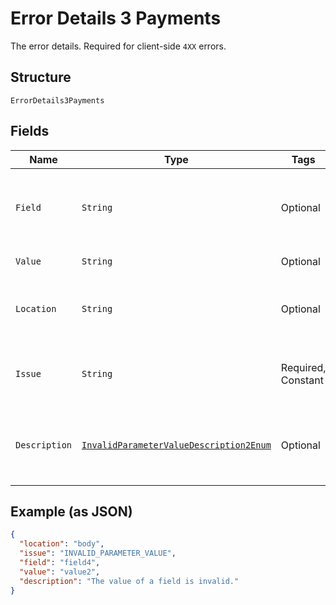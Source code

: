 
# Error Details 3 Payments

The error details. Required for client-side `4XX` errors.

## Structure

`ErrorDetails3Payments`

## Fields

| Name | Type | Tags | Description | Getter | Setter |
|  --- | --- | --- | --- | --- | --- |
| `Field` | `String` | Optional | The field that caused the error. If this field is in the body, set this value to the field's JSON pointer value. Required for client-side errors. | String getField() | setField(String field) |
| `Value` | `String` | Optional | The value of the field that caused the error. | String getValue() | setValue(String value) |
| `Location` | `String` | Optional | The location of the field that caused the error. Value is `body`, `path`, or `query`.<br>**Default**: `"body"` | String getLocation() | setLocation(String location) |
| `Issue` | `String` | Required, Constant | The unique, fine-grained application-level error code.<br>**Default**: `"INVALID_PARAMETER_VALUE"` | String getIssue() | setIssue(String issue) |
| `Description` | [`InvalidParameterValueDescription2Enum`](../../doc/models/invalid-parameter-value-description-2-enum.md) | Optional | The human-readable description for an issue. The description can change over the lifetime of an API, so clients must not depend on this value. | InvalidParameterValueDescription2Enum getDescription() | setDescription(InvalidParameterValueDescription2Enum description) |

## Example (as JSON)

```json
{
  "location": "body",
  "issue": "INVALID_PARAMETER_VALUE",
  "field": "field4",
  "value": "value2",
  "description": "The value of a field is invalid."
}
```


